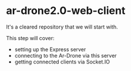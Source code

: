# ar-drone2.0-web-client
It's a cleared repository that we will start with.

This step will cover:
- setting up the Express server
- connecting to the Ar-Drone via this server
- getting connected clients via Socket.IO
